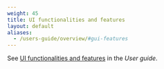 ```yaml
---
weight: 45
title: UI functionalities and features
layout: default
aliases:
  - /users-guide/overview/#gui-features
---
```


See [UI functionalities and features](/users-guide/getting-started/#gui-features) in the *User guide*.
